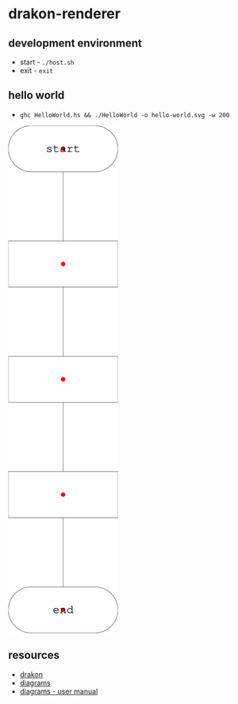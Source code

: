# drakon-renderer

## development environment

* start - `./host.sh`
* exit - `exit`

## hello world

* `ghc HelloWorld.hs && ./HelloWorld -o hello-world.svg -w 200`

![hello-world](./hello-world.svg)

## resources

* [drakon](https://drakonhub.com/read/docs)
* [diagrams](https://archives.haskell.org/projects.haskell.org/diagrams/doc/quickstart.html#introduction)
* [diagrams - user manual](https://archives.haskell.org/projects.haskell.org/diagrams/doc/manual.html)
